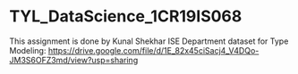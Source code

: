 # TYL_DataScience_1CR19IS068
This assignment is done by Kunal Shekhar
ISE Department
dataset for Type Modeling: https://drive.google.com/file/d/1E_82x45ciSacj4_V4DQo-JM3S6OFZ3md/view?usp=sharing
